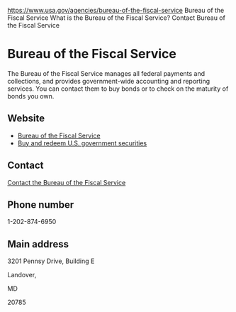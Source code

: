 

https://www.usa.gov/agencies/bureau-of-the-fiscal-service
Bureau of the Fiscal Service
What is the Bureau of the Fiscal Service?
Contact Bureau of the Fiscal Service

Bureau of the Fiscal Service
============================

The Bureau of the Fiscal Service manages all federal payments and collections, and provides government-wide accounting and reporting services. You can contact them to buy bonds or to check on the maturity of bonds you own.

Website
-------

* [Bureau of the Fiscal Service](http://www.fiscal.treasury.gov)
* [Buy and redeem U.S. government securities](http://www.treasurydirect.gov/)

Contact
-------

[Contact the Bureau of the Fiscal Service](https://www.fiscal.treasury.gov/contact/)

Phone number
------------

1-202-874-6950

Main address
------------

3201 Pennsy Drive, Building E
  

Landover,

MD

20785
